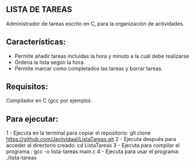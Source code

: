 ## LISTA DE TAREAS

Administrador de tareas escrito en C, para la organización de actividades.

## Características:

- Permite añadir tareas incluidas la hora y minuto a la cuál debe realizarse
- Ordena la lista según la hora.
- Permite marcar como completados las tareas y borrar tareas.

## Requisitos:

Compilador en C (gcc por ejemplo).

## Para ejecutar:

1 - Ejecuta en la terminal para copiar el repositorio: git clone https://github.com/Javiividaal/ListaTareas.git
2 - Ejecuta después para acceder al directorio creado: cd ListaTareas
3 - Ejecuta para compilar el programa : gcc -o lista-tareas main.c 
4 - Ejecuta para usar el programa: ./lista-tareas

